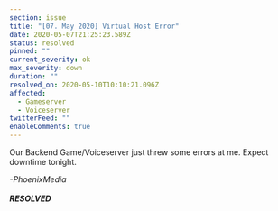 ```yaml
---
section: issue
title: "[07. May 2020] Virtual Host Error"
date: 2020-05-07T21:25:23.589Z
status: resolved
pinned: ""
current_severity: ok
max_severity: down
duration: ""
resolved_on: 2020-05-10T10:10:21.096Z
affected:
  - Gameserver
  - Voiceserver
twitterFeed: ""
enableComments: true
---
```

Our Backend Game/Voiceserver just threw some errors at me. Expect downtime tonight.

*\-PhoenixMedia*\
\
***RESOLVED***